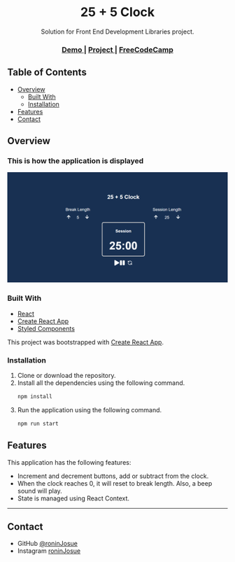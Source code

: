 <!-- Please update value in the {}  -->

<h1 align="center">25 + 5 Clock</h1>

<div align="center">
   Solution for Front End Development Libraries project.
</div>

<div align="center">
  <h3>
    <a href="https://fcc-25-plus-5-clock.netlify.app/">
      Demo
    </a>
    <span> | </span>
    <a href="https://www.freecodecamp.org/learn/front-end-development-libraries/front-end-development-libraries-projects/build-a-25--5-clock">
      Project
    </a>
    <span> | </span>
    <a href="https://github.com/roninJosue/freecodecamp/tree/main/FrontEndDevelopmentLibraries/Projects/25Plus5Clock">
      FreeCodeCamp
    </a>
  </h3>
</div>

<!-- TABLE OF CONTENTS -->

## Table of Contents

- [Overview](#overview)
    - [Built With](#built-with)
    - [Installation](#installation)
- [Features](#features)
- [Contact](#contact)

<!-- OVERVIEW -->

## Overview

### This is how the application is displayed

![screenshot](https://github.com/roninJosue/freecodecamp/blob/main/FrontEndDevelopmentLibraries/Projects/25Plus5Clock/25-plus-5.jpg?raw=true)
<br/>
### Built With

- [React](https://reactjs.org/)
- [Create React App](https://create-react-app.dev/)
- [Styled Components](https://styled-components.com/)

This project was bootstrapped with [Create React App](https://github.com/facebook/create-react-app).

### Installation

1. Clone or download the repository.
2. Install all the dependencies using the following command.
   ```bash
   npm install
   ```
3. Run the application using the following command.
   ```bash
   npm run start
   ```

## Features

This application has the following features:
* Increment and decrement buttons, add or subtract from the clock.
* When the clock reaches 0, it will reset to break length. Also, a beep sound will play.
* State is managed using React Context.

---

## Contact

- GitHub [@roninJosue](https://github.com/roninJosue)
- Instagram [roninJosue](https://www.instagram.com/roninjosue)